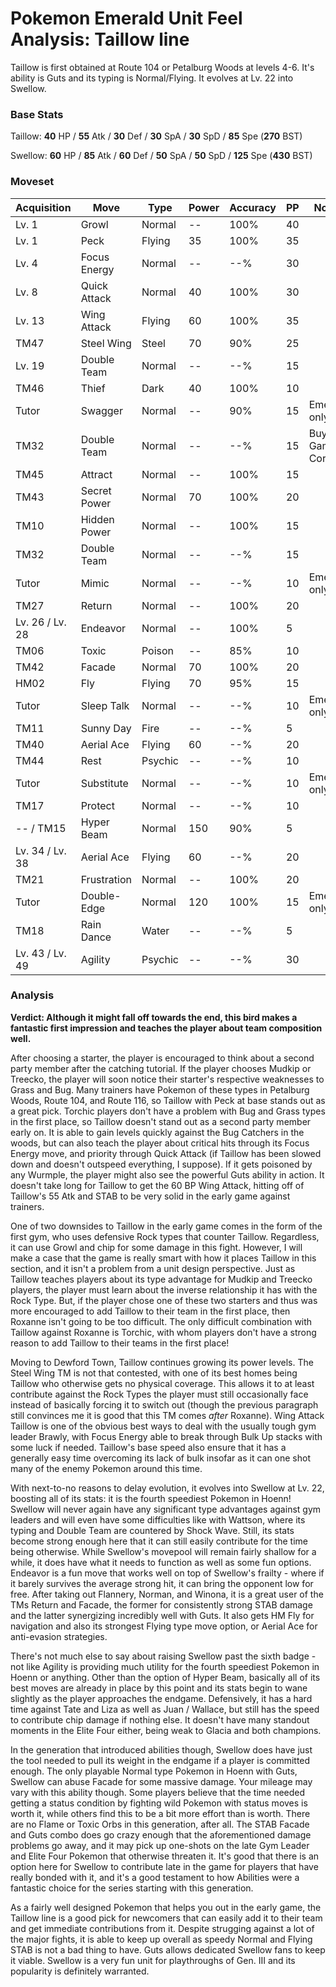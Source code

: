 # Pokemon Emerald Unit Feel Analysis: Taillow line

Taillow is first obtained at Route 104 or Petalburg Woods at levels 4-6. It's ability is Guts and its typing is Normal/Flying. It evolves at Lv. 22 into Swellow.

### Base Stats

Taillow: **40** HP / **55** Atk / **30** Def / **30** SpA / **30** SpD / **85** Spe (**270** BST)

Swellow: **60** HP / **85** Atk / **60** Def / **50** SpA / **50** SpD / **125** Spe (**430** BST)

### Moveset

| Acquisition     | Move         | Type    | Power | Accuracy | PP | Notes              |
|-----------------|--------------|---------|-------|----------|----|--------------------|
| Lv. 1           | Growl        | Normal  | --    | 100%     | 40 |                    |
| Lv. 1           | Peck         | Flying  | 35    | 100%     | 35 |                    |
| Lv. 4           | Focus Energy | Normal  | --    | --%      | 30 |                    |
| Lv. 8           | Quick Attack | Normal  | 40    | 100%     | 30 |                    |
| Lv. 13          | Wing Attack  | Flying  | 60    | 100%     | 35 |                    |
| TM47            | Steel Wing   | Steel   | 70    | 90%      | 25 |                    |
| Lv. 19          | Double Team  | Normal  | --    | --%      | 15 |                    |
| TM46            | Thief        | Dark    | 40    | 100%     | 10 |                    |
| Tutor           | Swagger      | Normal  | --    | 90%      | 15 | Emerald only       |
| TM32            | Double Team  | Normal  | --    | --%      | 15 | Buy at Game Corner |
| TM45            | Attract      | Normal  | --    | 100%     | 15 |                    |
| TM43            | Secret Power | Normal  | 70    | 100%     | 20 |                    |
| TM10            | Hidden Power | Normal  | --    | 100%     | 15 |                    |
| TM32            | Double Team  | Normal  | --    | --%      | 15 |                    |
| Tutor           | Mimic        | Normal  | --    | --%      | 10 | Emerald only       |
| TM27            | Return       | Normal  | --    | 100%     | 20 |                    |
| Lv. 26 / Lv. 28 | Endeavor     | Normal  | --    | 100%     | 5  |                    |
| TM06            | Toxic        | Poison  | --    | 85%      | 10 |                    |
| TM42            | Facade       | Normal  | 70    | 100%     | 20 |                    |
| HM02            | Fly          | Flying  | 70    | 95%      | 15 |                    |
| Tutor           | Sleep Talk   | Normal  | --    | --%      | 10 | Emerald only       |
| TM11            | Sunny Day    | Fire    | --    | --%      | 5  |                    |
| TM40            | Aerial Ace   | Flying  | 60    | --%      | 20 |                    |
| TM44            | Rest         | Psychic | --    | --%      | 10 |                    |
| Tutor           | Substitute   | Normal  | --    | --%      | 10 | Emerald only       |
| TM17            | Protect      | Normal  | --    | --%      | 10 |                    |
| -- / TM15       | Hyper Beam   | Normal  | 150   | 90%      | 5  |                    |
| Lv. 34 / Lv. 38 | Aerial Ace   | Flying  | 60    | --%      | 20 |                    |
| TM21            | Frustration  | Normal  | --    | 100%     | 20 |                    |
| Tutor           | Double-Edge  | Normal  | 120   | 100%     | 15 | Emerald only       |
| TM18            | Rain Dance   | Water   | --    | --%      | 5  |                    |
| Lv. 43 / Lv. 49 | Agility      | Psychic | --    | --%      | 30 |                    |

### Analysis

**Verdict: Although it might fall off towards the end, this bird makes a fantastic first impression and teaches the player about team composition well.**

After choosing a starter, the player is encouraged to think about a second party member after the catching tutorial. If the player chooses Mudkip or Treecko, the player will soon notice their starter's respective weaknesses to Grass and Bug. Many trainers have Pokemon of these types in Petalburg Woods, Route 104, and Route 116, so Taillow with Peck at base stands out as a great pick. Torchic players don't have a problem with Bug and Grass types in the first place, so Taillow doesn't stand out as a second party member early on. It is able to gain levels quickly against the Bug Catchers in the woods, but can also teach the player about critical hits through its Focus Energy move, and priority through Quick Attack (if Taillow has been slowed down and doesn't outspeed everything, I suppose). If it gets poisoned by any Wurmple, the player might also see the powerful Guts ability in action. It doesn't take long for Taillow to get the 60 BP Wing Attack, hitting off of Taillow's 55 Atk and STAB to be very solid in the early game against trainers.

One of two downsides to Taillow in the early game comes in the form of the first gym, who uses defensive Rock types that  counter Taillow. Regardless, it can use Growl and chip for some damage in this fight. However, I will make a case that the game is really smart with how it places Taillow in this section, and it isn't a problem from a unit design perspective. Just as Taillow teaches players about its type advantage for Mudkip and Treecko players, the player must learn about the inverse relationship it has with the Rock Type. But, if the player chose one of these two starters and thus was more encouraged to add Taillow to their team in the first place, then Roxanne isn't going to be too difficult. The only difficult combination with Taillow against Roxanne is Torchic, with whom players don't have a strong reason to add Taillow to their teams in the first place!

Moving to Dewford Town, Taillow continues growing its power levels. The Steel Wing TM is not that contested, with one of its best homes being Taillow who otherwise gets no physical coverage. This allows it to at least contribute against the Rock Types the player must still occasionally face instead of basically forcing it to switch out (though the previous paragraph still convinces me it is good that this TM comes _after_ Roxanne). Wing Attack Taillow is one of the obvious best ways to deal with the usually tough gym leader Brawly, with Focus Energy able to break through Bulk Up stacks with some luck if needed. Taillow's base speed also ensure that it has a generally easy time overcoming its lack of bulk insofar as it can one shot many of the enemy Pokemon around this time.

With next-to-no reasons to delay evolution, it evolves into Swellow at Lv. 22, boosting all of its stats: it is the fourth speediest Pokemon in Hoenn! Swellow will never again have any significant type advantages against gym leaders and will even have some difficulties like with Wattson, where its typing and Double Team are countered by Shock Wave. Still, its stats become strong enough here that it can still easily contribute for the time being otherwise. While Swellow's movepool will remain fairly shallow for a while, it does have what it needs to function as well as some fun options. Endeavor is a fun move that works well on top of Swellow's frailty - where if it barely survives the average strong hit, it can bring the opponent low for free. After taking out Flannery, Norman, and Winona, it is a great user of the TMs Return and Facade, the former for consistently strong STAB damage and the latter synergizing incredibly well with Guts. It also gets HM Fly for navigation and also its strongest Flying type move option, or Aerial Ace for anti-evasion strategies.

There's not much else to say about raising Swellow past the sixth badge - not like Agility is providing much utility for the fourth speediest Pokemon in Hoenn or anything. Other than the option of Hyper Beam, basically all of its best moves are already in place by this point and its stats begin to wane slightly as the player approaches the endgame. Defensively, it has a hard time against Tate and Liza as well as Juan / Wallace, but still has the speed to contribute chip damage if nothing else. It doesn't have many standout moments in the Elite Four either, being weak to Glacia and both champions. 

In the generation that introduced abilities though, Swellow does have just the tool needed to pull its weight in the endgame if a player is committed enough. The only playable Normal type Pokemon in Hoenn with Guts, Swellow can abuse Facade for some massive damage. Your mileage may vary with this ability though. Some players believe that the time needed getting a status condition by fighting wild Pokemon with status moves is worth it, while others find this to be a bit more effort than is worth. There are no Flame or Toxic Orbs in this generation, after all. The STAB Facade and Guts combo does go crazy enough that the aforementioned damage problems go away, and it may pick up one-shots on the late Gym Leader and Elite Four Pokemon that otherwise threaten it. It's good that there is an option here for Swellow to contribute late in the game for players that have really bonded with it, and it's a good testament to how Abilities were a fantastic choice for the series starting with this generation.

As a fairly well designed Pokemon that helps you out in the early game, the Taillow line is a good pick for newcomers that can easily add it to their team and get immediate contributions from it. Despite strugging against a lot of the major fights, it is able to keep up overall as speedy Normal and Flying STAB is not a bad thing to have. Guts allows dedicated Swellow fans to keep it viable. Swellow is a very fun unit for playthroughs of Gen. III and its popularity is definitely warranted.
